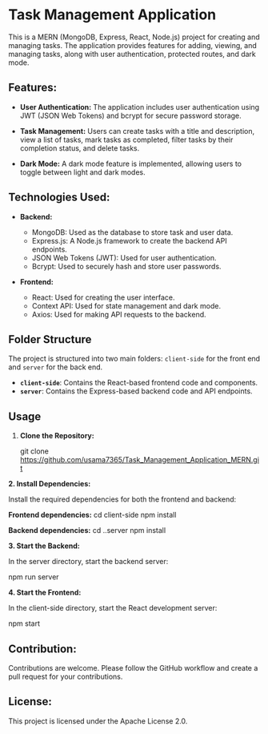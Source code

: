# Task Management Application

This is a MERN (MongoDB, Express, React, Node.js) project for creating and managing tasks. The application provides features for adding, viewing, and managing tasks, along with user authentication, protected routes, and dark mode.

## Features:

- **User Authentication:** The application includes user authentication using JWT (JSON Web Tokens) and bcrypt for secure password storage.

- **Task Management:** Users can create tasks with a title and description, view a list of tasks, mark tasks as completed, filter tasks by their completion status, and delete tasks.

- **Dark Mode:** A dark mode feature is implemented, allowing users to toggle between light and dark modes.

## Technologies Used:

- **Backend:**
  - MongoDB: Used as the database to store task and user data.
  - Express.js: A Node.js framework to create the backend API endpoints.
  - JSON Web Tokens (JWT): Used for user authentication.
  - Bcrypt: Used to securely hash and store user passwords.

- **Frontend:**
  - React: Used for creating the user interface.
  - Context API: Used for state management and dark mode.
  - Axios: Used for making API requests to the backend.

## Folder Structure

The project is structured into two main folders: `client-side` for the front end and `server` for the back end.

- **`client-side`**: Contains the React-based frontend code and components.
- **`server`**: Contains the Express-based backend code and API endpoints.

## Usage

1. **Clone the Repository:**

   git clone https://github.com/usama7365/Task_Management_Application_MERN.git
   
**2. Install Dependencies:**

Install the required dependencies for both the frontend and backend:

**Frontend dependencies:**
cd client-side
npm install

**Backend dependencies:**
cd ..server
npm install

**3. Start the Backend:**

In the server directory, start the backend server:

npm run server

**4. Start the Frontend:**

In the client-side directory, start the React development server:

npm start


## Contribution:

Contributions are welcome. Please follow the GitHub workflow and create a pull request for your contributions.


## License:

This project is licensed under the Apache License 2.0.
